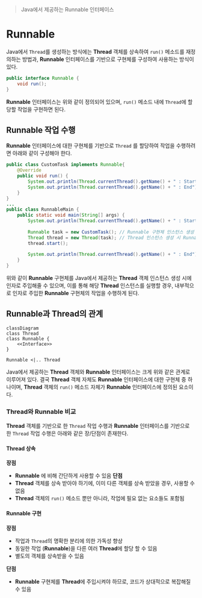 > Java에서 제공하는 Runnable 인터페이스

# Runnable
Java에서 `Thread`를 생성하는 방식에는 **Thread** 객체를 상속하여 `run()` 메소드를 재정의하는 방법과, **Runnable** 인터페이스를 기반으로 구현체를 구성하여 사용하는 방식이 있다.

```java
public interface Runnable {  
    void run();  
}
```

**Runnable** 인터페이스는 위와 같이 정의되어 있으며, `run()` 메소드 내에 `Thread`에 할당할 작업을 구현하면 된다.
## Runnable 작업 수행
**Runnable** 인터페이스에 대한 구현체를 기반으로 `Thread` 를 할당하여 작업을 수행하려면 아래와 같이 구성해야 한다.
```java
public class CustomTask implements Runnable{  
    @Override  
    public void run() {  
        System.out.println(Thread.currentThread().getName() + " : Start");  
        System.out.println(Thread.currentThread().getName() + " : End");  
    }  
}
...
public class RunnableMain {  
    public static void main(String[] args) {  
        System.out.println(Thread.currentThread().getName() + " : Start");  
  
        Runnable task = new CustomTask(); // Runnable 구현체 인스턴스 생성
        Thread thread = new Thread(task); // Thread 인스턴스 생성 시 Runnable 인스턴스 주입
        thread.start();  
  
        System.out.println(Thread.currentThread().getName() + " : End");  
    }  
}
```

위와 같이 **Runnable** 구현체를 Java에서 제공하는 **Thread** 객체 인스턴스 생성 시에 인자로 주입해줄 수 있으며, 이를 통해 해당 **Thread** 인스턴스를 실행할 경우, 내부적으로 인자로 주입한 **Runnable** 구현체의 작업을 수행하게 된다.

## Runnable과 Thread의 관계
```mermaid
classDiagram
class Thread
class Runnable {
    <<Interface>>
}

Runnable <|.. Thread
```

Java에서 제공하는 **Thread** 객체와 **Runnable** 인터페이스는 크게 위와 같은 관계로 이루어져 있다. 결국 **Thread** 객체 자체도 **Runnable** 인터페이스에 대한 구현체 중 하나이며, **Thread** 객체의 `run()` 메소드 자체가 **Runnable** 인터페이스에 정의된 요소이다.

### Thread와 Runnable 비교
**Thread** 객체를 기반으로 한 `Thread` 작업 수행과 **Runnable** 인터페이스를 기반으로 한 `Thread` 작업 수행은 아래와 같은 장/단점이 존재한다.

#### Thread 상속
**장점** 
- **Runnable** 에 비해 간단하게 사용할 수 있음
**단점**
- **Thread** 객체를 상속 받아야 하기에, 이미 다른 객체를 상속 받았을 경우, 사용할 수 없음
- **Thread** 객체의 `run()` 메소드 뿐만 아니라, 작업에 필요 없는 요소들도 포함됨

#### Runnable 구현
**장점**
- 작업과 `Thread`의 명확한 분리에 의한 가독성 향상
- 동일한 작업 (**Runnable**)을 다른 여러 **Thread**에 할당 할 수 있음
- 별도의 객체를 상속받을 수 있음

**단점**
- **Runnable** 구현체를 **Thread**에 주입시켜야 하므로, 코드가 상대적으로 복잡해질 수 있음
